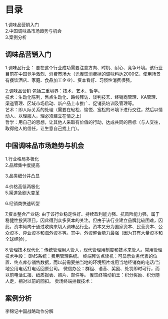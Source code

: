 # 目录
1.调味品营销入门   
2.中国调味品市场趋势与机会   
3.案例分析   

## 调味品营销入门 
1.调味品行业：
  要在这个行业成功需要注意方向、时机、耐心、竞争环境。该行业目前在中国竞争激烈、消费市场大（光餐饮消费掉的调味料达2000亿，使用场景有餐饮酒店、家庭、食品加工企业）、资本看好、习惯性消费很强。
  
2.调味品营销
  包括三重境界：技术、艺术、哲学。    
  技术：生动化陈列，售点生动化、路线拜访、谈判技艺、经销商管理、KA管理、渠道管理、区域市场启动、新产品上市推广、促销员培训及管理等。     
  艺术：即人际关系的处理（需要在轻松、愉悦、宽松的环境下进行交往，然后以情动人、以理服人，理必须建立在情之上）     
  哲学：用自己的思想，让其他人采取有价值的行动，达成共同的目标（与人交往，取得他人的信任，让生意自己找上门）。     

## 中国调味品市场趋势与机会 
1.行业格局多极化  
2.品牌集中度提高   

3.品类细分并凸显  

4.价格高低两极化   
5.渠道急剧大变革 

6.经销商快速转型

7.资本整合产业链: 由于该行业稳定性好、持续盈利能力强、抗风险能力强，属于稳健性投资项目，因此得到众多资本的关注。但由于该行业建立品牌比较困难，因此，资本倾向于通过收购来切入调味品行业。资本又分为国家资本、民营资本、公众资本、异业资本和海外资本等。其中，外资整合能力最强（因为其有大量资本和全球经验）。

8.管理技术现代化：传统管理用人管人，现代管理用制度和技术来管人。常用管理技术手段：
  BMS系统：费用管理系统。
  终端拜访点读机：可显示业务代表的位置、终点库存销售数据，而以前需要拍当地的环境照片或用当地经销商的电话/当地公用电话打电话回原公司。
  微信办公：群组、语音、奖励、处罚即时可行，而以前电话汇报、纸质报表、照片、邮件等。
  餐饮终端动销王：积分奖励、积分随人走，相对以前的回扣。
  卖场终端拦截技术：
  

## 案例分析
李锦记中国战略动作分解
